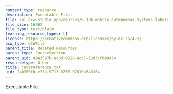 ```yaml
---
content_type: resource
description: Executable File.
file: /ol-ocw-studio-app/courses/6-186-mobile-autonomous-systems-laboratory-january-iap-2005/24b350fbe7fa9713025607610a643164_javareference.txt
file_size: 16962
file_type: text/plain
learning_resource_types: []
license: https://creativecommons.org/licenses/by-nc-sa/4.0/
ocw_type: OCWFile
parent_title: Related Resources
parent_type: CourseSection
parent_uid: 09a3597b-ec0d-9028-acc7-12d3cf689474
resourcetype: Other
title: javareference.txt
uid: 24b350fb-e7fa-9713-0256-07610a643164
---
```

Executable File.